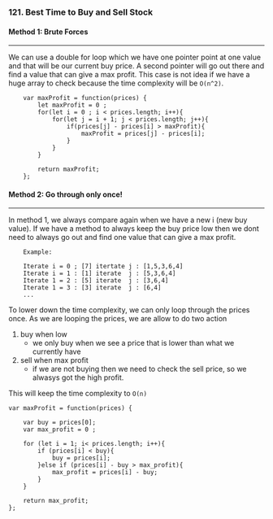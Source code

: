 ### 121. Best Time to Buy and Sell Stock


#### Method 1: Brute Forces
---
We can use a double for loop which we have one pointer point at one value and that will be our current buy price. A second pointer will go out there and find a value that can give a max profit. This case is not idea if we have a huge array to check because the time complexity will be `O(n^2)`.

```
    var maxProfit = function(prices) {
        let maxProfit = 0 ; 
        for(let i = 0 ; i < prices.length; i++){
            for(let j = i + 1; j < prices.length; j++){
                if(prices[j] - prices[i] > maxProfit){
                    maxProfit = prices[j] - prices[i]; 
                }
            }
        }
        
        return maxProfit;
    };

```


#### Method 2: Go through only once! 
---
In method 1, we always compare again when we have a new i (new buy value). If we have a method to always keep the buy price low then we dont need to always go out and find one value that can give a max profit. 

```
    Example: 

    Iterate i = 0 ; [7] itertate j : [1,5,3,6,4]
    Iterate i = 1 : [1] iterate  j : [5,3,6,4]
    Iterate 1 = 2 : [5] iterate  j : [3,6,4]
    Iterate 1 = 3 : [3] iterate  j : [6,4]
    ...
```
To lower down the time complexity, we can only loop through the prices once. As we are looping the prices, we are allow to do two action 
1. buy when low 
   - we only buy when we see a price that is lower than what we currently have
2. sell when max profit 
   - if we are not buying then we need to check the sell price, so we alwasys got the high profit. 

This will keep the time complexity to `O(n)`

```
var maxProfit = function(prices) {
    
    var buy = prices[0]; 
    var max_profit = 0 ; 

    for (let i = 1; i< prices.length; i++){
        if (prices[i] < buy){
            buy = prices[i];
        }else if (prices[i] - buy > max_profit){
            max_profit = prices[i] - buy;
        }
    }

    return max_profit;
};
```


